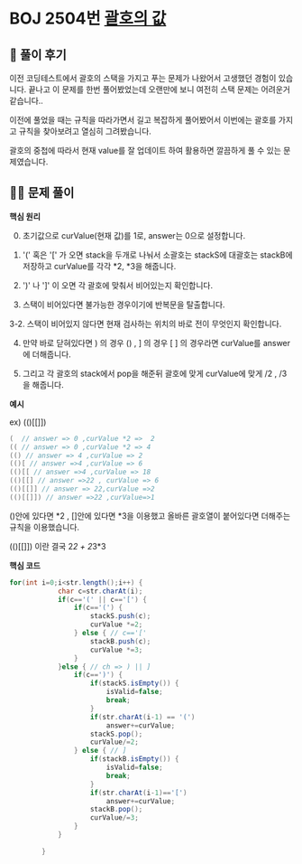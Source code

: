 # BOJ 2504번 [괄호의 값](https://www.acmicpc.net/problem/2504)

## 🌈 풀이 후기

이전 코딩테스트에서 괄호의 스택을 가지고 푸는 문제가 나왔어서 고생했던 경험이 있습니다. 끝나고 이 문제를 한번 풀어봤었는데 오랜만에 보니 여전히 스택 문제는 어려운거 같습니다..

이전에 풀었을 때는 규칙을 따라가면서 길고 복잡하게 풀어봤어서 이번에는 괄호를 가지고 규칙을 찾아보려고 열심히 그려봤습니다. 

 괄호의 중첩에 따라서 현재 value를 잘 업데이트 하여 활용하면 깔끔하게 풀 수 있는 문제였습니다.  

## 👩‍🏫 문제 풀이

**핵심 원리**

 0. 초기값으로 curValue(현재 값)를 1로, answer는 0으로 설정합니다. 

1. '(' 혹은 '[' 가 오면 stack을 두개로 나눠서 소괄호는 stackS에 대괄호는 stackB에 저장하고 curValue를 각각 *2, *3을 해줍니다.
2. ')' 나 ']' 이 오면 각 괄호에 맞춰서 비어있는지 확인합니다.
3. 스택이 비어있다면 불가능한 경우이기에 반복문을 탈출합니다.

3-2. 스택이 비어있지 않다면 현재 검사하는 위치의 바로 전이 무엇인지 확인합니다.

4. 만약 바로 닫혀있다면 ) 의 경우 () , ] 의 경우 [ ] 의 경우라면 curValue를 answer에 더해줍니다. 

5. 그리고 각 괄호의 stack에서 pop을 해준뒤 괄호에 맞게 curValue에 맞게 /2 , /3을 해줍니다. 

**예시**

ex) (()[[]])

```java
(  // answer => 0 ,curValue *2 =>  2
(( // answer => 0 ,curValue *2 => 4
(() // answer => 4 ,curValue => 2
(()[ // answer =>4 ,curValue => 6
(()[[ // answer =>4 ,curValue => 18
(()[[] // answer =>22 , curValue => 6
(()[[]] // answer => 22,curValue =>2
(()[[]]) // answer =>22 ,curValue=>1
```

()안에 있다면 *2 , []안에 있다면 *3을 이용했고 올바른 괄호열이 붙어있다면 더해주는 규칙을 이용했습니다. 

(()[[]]) 이란 결국 2*2 + 2*3*3 

**핵심 코드**

```java
for(int i=0;i<str.length();i++) {
			char c=str.charAt(i);
			if(c=='(' || c=='[') {
				if(c=='(') {
					stackS.push(c);
					curValue *=2;
				} else { // c=='[' 
					stackB.push(c);
					curValue *=3;
				}
			}else { // ch => ) || ]
				if(c==')') {
					if(stackS.isEmpty()) {
						isValid=false;
						break;
					}
					if(str.charAt(i-1) == '(')
						answer+=curValue;
					stackS.pop();
					curValue/=2;
				} else { // ]
					if(stackB.isEmpty()) {
						isValid=false;
						break;
					}
					if(str.charAt(i-1)=='[')
						answer+=curValue;
					stackB.pop();
					curValue/=3;
				}
			}
			
		}
```
